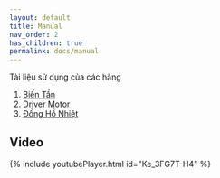 ```yaml
---
layout: default
title: Manual
nav_order: 2
has_children: true
permalink: docs/manual
---
```


Tài liệu sử dụng của các hãng

1. [Biến Tần](BienTan/BienTan.md)
2. [Driver Motor]()
3. [Đồng Hồ Nhiệt]()

## Video
{% include youtubePlayer.html id="Ke_3FG7T-H4" %}